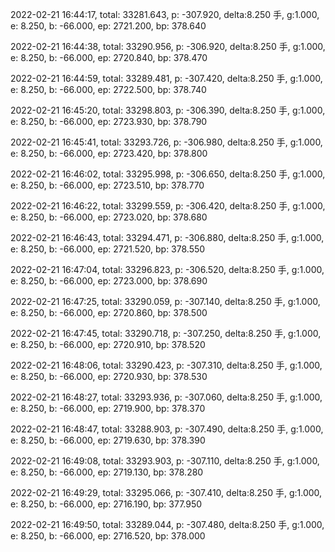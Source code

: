 2022-02-21 16:44:17, total: 33281.643, p: -307.920, delta:8.250 手, g:1.000, e: 8.250, b: -66.000, ep: 2721.200, bp: 378.640

2022-02-21 16:44:38, total: 33290.956, p: -306.920, delta:8.250 手, g:1.000, e: 8.250, b: -66.000, ep: 2720.840, bp: 378.470

2022-02-21 16:44:59, total: 33289.481, p: -307.420, delta:8.250 手, g:1.000, e: 8.250, b: -66.000, ep: 2722.500, bp: 378.740

2022-02-21 16:45:20, total: 33298.803, p: -306.390, delta:8.250 手, g:1.000, e: 8.250, b: -66.000, ep: 2723.930, bp: 378.790

2022-02-21 16:45:41, total: 33293.726, p: -306.980, delta:8.250 手, g:1.000, e: 8.250, b: -66.000, ep: 2723.420, bp: 378.800

2022-02-21 16:46:02, total: 33295.998, p: -306.650, delta:8.250 手, g:1.000, e: 8.250, b: -66.000, ep: 2723.510, bp: 378.770

2022-02-21 16:46:22, total: 33299.559, p: -306.420, delta:8.250 手, g:1.000, e: 8.250, b: -66.000, ep: 2723.020, bp: 378.680

2022-02-21 16:46:43, total: 33294.471, p: -306.880, delta:8.250 手, g:1.000, e: 8.250, b: -66.000, ep: 2721.520, bp: 378.550

2022-02-21 16:47:04, total: 33296.823, p: -306.520, delta:8.250 手, g:1.000, e: 8.250, b: -66.000, ep: 2723.000, bp: 378.690

2022-02-21 16:47:25, total: 33290.059, p: -307.140, delta:8.250 手, g:1.000, e: 8.250, b: -66.000, ep: 2720.860, bp: 378.500

2022-02-21 16:47:45, total: 33290.718, p: -307.250, delta:8.250 手, g:1.000, e: 8.250, b: -66.000, ep: 2720.910, bp: 378.520

2022-02-21 16:48:06, total: 33290.423, p: -307.310, delta:8.250 手, g:1.000, e: 8.250, b: -66.000, ep: 2720.930, bp: 378.530

2022-02-21 16:48:27, total: 33293.936, p: -307.060, delta:8.250 手, g:1.000, e: 8.250, b: -66.000, ep: 2719.900, bp: 378.370

2022-02-21 16:48:47, total: 33288.903, p: -307.490, delta:8.250 手, g:1.000, e: 8.250, b: -66.000, ep: 2719.630, bp: 378.390

2022-02-21 16:49:08, total: 33293.903, p: -307.110, delta:8.250 手, g:1.000, e: 8.250, b: -66.000, ep: 2719.130, bp: 378.280

2022-02-21 16:49:29, total: 33295.066, p: -307.410, delta:8.250 手, g:1.000, e: 8.250, b: -66.000, ep: 2716.190, bp: 377.950

2022-02-21 16:49:50, total: 33289.044, p: -307.480, delta:8.250 手, g:1.000, e: 8.250, b: -66.000, ep: 2716.520, bp: 378.000